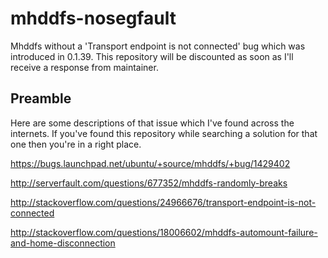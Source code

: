 # mhddfs-nosegfault
Mhddfs without a 'Transport endpoint is not connected' bug which was introduced in 0.1.39. This repository will be discounted as soon as I'll receive a response from maintainer.

## Preamble

Here are some descriptions of that issue which I've found across the internets. If you've found this repository while searching a solution for that one then you're in a right place.

https://bugs.launchpad.net/ubuntu/+source/mhddfs/+bug/1429402

http://serverfault.com/questions/677352/mhddfs-randomly-breaks

http://stackoverflow.com/questions/24966676/transport-endpoint-is-not-connected

http://stackoverflow.com/questions/18006602/mhddfs-automount-failure-and-home-disconnection 
